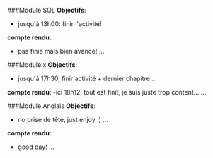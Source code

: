 ###Module SQL
**Objectifs**:
- jusqu'à 13h00: finir l'activité!

**compte rendu**:
- pas finie mais bien avancé!
...




###Module x
**Objectifs**:
- jusqu'à 17h30, finir activité + dernier chapitre
...

**compte rendu**:
-ici 18h12, tout est finit, je suis juste trop content...
...




###Module Anglais
**Objectifs**:
- no prise de tête, just enjoy :)
...

**compte rendu**:
- good day!
...
